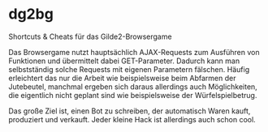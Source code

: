# dg2bg
Shortcuts &amp; Cheats für das Gilde2-Browsergame

Das Browsergame nutzt hauptsächlich AJAX-Requests zum Ausführen von Funktionen und übermittelt dabei GET-Parameter. Dadurch kann man selbstständig solche Requests mit eigenen Parametern fälschen.
Häufig erleichtert das nur die Arbeit wie beispielsweise beim Abfarmen der Jutebeutel, manchmal ergeben sich daraus allerdings auch Möglichkeiten, die eigentlich nicht geplant sind wie beispielsweise der Würfelspielbetrug.

Das große Ziel ist, einen Bot zu schreiben, der automatisch Waren kauft, produziert und verkauft. Jeder kleine Hack ist allerdings auch schon cool.
